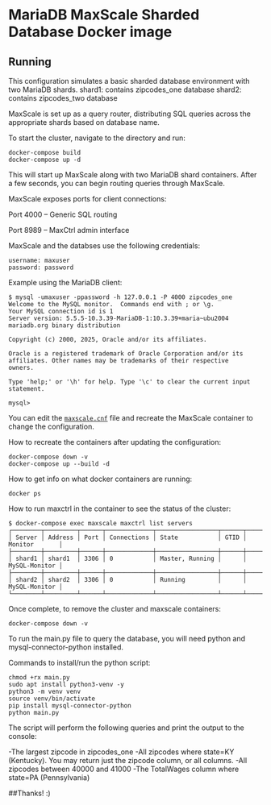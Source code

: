 # MariaDB MaxScale Sharded Database Docker image


## Running
This configuration simulates a basic sharded database environment with two MariaDB shards. 
shard1: contains zipcodes_one database
shard2: contains zipcodes_two database

MaxScale is set up as a query router, distributing SQL queries across the 
appropriate shards based on database name.

To start the cluster, navigate to the directory and run:

```
docker-compose build
docker-compose up -d
```
This will start up MaxScale along with two MariaDB shard containers. 
After a few seconds, you can begin routing queries through MaxScale.

MaxScale exposes ports for client connections:

Port 4000 – Generic SQL routing

Port 8989 – MaxCtrl admin interface

MaxScale and the databses use the following credentials:
```
username: maxuser
password: password
```

Example using the MariaDB client:
```
$ mysql -umaxuser -ppassword -h 127.0.0.1 -P 4000 zipcodes_one
Welcome to the MySQL monitor.  Commands end with ; or \g.
Your MySQL connection id is 1
Server version: 5.5.5-10.3.39-MariaDB-1:10.3.39+maria~ubu2004 mariadb.org binary distribution

Copyright (c) 2000, 2025, Oracle and/or its affiliates.

Oracle is a registered trademark of Oracle Corporation and/or its
affiliates. Other names may be trademarks of their respective
owners.

Type 'help;' or '\h' for help. Type '\c' to clear the current input statement.

mysql> 

```
You can edit the [`maxscale.cnf`](./maxscale.cnf)
file and recreate the MaxScale container to change the configuration.

How to recreate the containers after updating the configuration:

```
docker-compose down -v
docker-compose up --build -d
```

How to get info on what docker containers are running:
```
docker ps
```

How to run maxctrl in the container to see the status of the cluster:
```
$ docker-compose exec maxscale maxctrl list servers
┌────────┬─────────┬──────┬─────────────┬─────────────────┬──────┬───────────────┐                        
│ Server │ Address │ Port │ Connections │ State           │ GTID │ Monitor       │                        
├────────┼─────────┼──────┼─────────────┼─────────────────┼──────┼───────────────┤                        
│ shard1 │ shard1  │ 3306 │ 0           │ Master, Running │      │ MySQL-Monitor │                        
├────────┼─────────┼──────┼─────────────┼─────────────────┼──────┼───────────────┤                        
│ shard2 │ shard2  │ 3306 │ 0           │ Running         │      │ MySQL-Monitor │                        
└────────┴─────────┴──────┴─────────────┴─────────────────┴──────┴───────────────┘  

```

Once complete, to remove the cluster and maxscale containers:

```
docker-compose down -v
```

To run the main.py file to query the database, you will need python
and mysql-connector-python installed.

Commands to install/run the python script:


```
chmod +rx main.py
sudo apt install python3-venv -y
python3 -m venv venv
source venv/bin/activate
pip install mysql-connector-python
python main.py
```

The script will perform the following queries and print the
output to the console:

-The largest zipcode in zipcodes_one
-All zipcodes where state=KY (Kentucky). You may return just the zipcode column, or all columns.
-All zipcodes between 40000 and 41000 
-The TotalWages column where state=PA (Pennsylvania)


##Thanks! :)